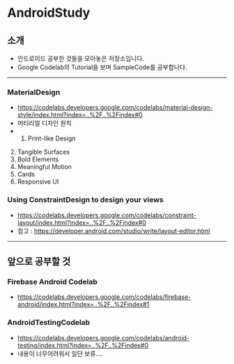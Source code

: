 # AndroidStudy

## 소개   
* 안드로이드 공부한 것들을 모아놓은 저장소입니다.
* Google Codelab의 Tutorial을 보며 SampleCode를 공부합니다.

* * * 

### MaterialDesign
* https://codelabs.developers.google.com/codelabs/material-design-style/index.html?index=..%2F..%2Findex#0
* 머티리얼 디자인 원칙
 * 1) Print-like Design
2) Tangible Surfaces
3) Bold Elements
4) Meaningful Motion
5) Cards
6) Responsive UI

### Using ConstraintDesign to design your views
* https://codelabs.developers.google.com/codelabs/constraint-layout/index.html?index=..%2F..%2Findex#0
* 참고 : https://developer.android.com/studio/write/layout-editor.html

* * * 
## 앞으로 공부할 것 

### Firebase Android Codelab
* https://codelabs.developers.google.com/codelabs/firebase-android/index.html?index=..%2F..%2Findex#1


### AndroidTestingCodelab
* https://codelabs.developers.google.com/codelabs/android-testing/index.html?index=..%2F..%2Findex#0 
* 내용이 너무어려워서 일단 보류.... 
